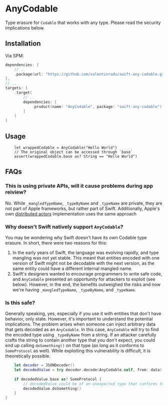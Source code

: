 # AnyCodable

Type erasure for `Codable` that works with any type. Please read the security implications below.

## Installation

Via SPM:

```swift
dependencies: [
    // ..
    .package(url: "https://github.com/valentinradu/swift-any-codable.git", from: .init(0, 0, 1))
],
// ..
targets: [
    .target(
        // ..
        dependencies: [
            .product(name: "AnyCodable", package: "swift-any-codable")
        ]
    )
]
```

## Usage
 
```
    let wrappedCodable = AnyCodable("Hello World")
    // The original object can be accessed through `base`
    assert(wrappedCodable.base as? String == "Hello World")
```

## FAQs

### This is using private APIs, will it cause problems during app reiview? 

No. While `_mangledTypeName`, `_typeByName` and `_typeName` are private, they are not part of Apple frameworks, but rather part of Swift. 
Additionally, Apple's own [distributed actors](https://github.com/apple/swift-distributed-actors.git) implementation uses the same approach

### Why doesn't Swift natively support `AnyCodable`?

You may be wondering why Swift doesn't have its own Codable type erasure. In short, there were two reasons for this:

1. In the early years of Swift, the language was evolving rapidly, and type mangling was not yet stable. This meant that entities encoded with one version of Swift might not be decodable with the next version, as the same entity could have a different internal mangled name.
2. Swift's designers wanted to encourage programmers to write safe code, and `AnyCodable` presented an opportunity for attackers to exploit (see below). However, in the end, the benefits outweighed the risks and now we're having `_mangledTypeName`, `_typeByName`, and `_typeName`. 
    
### Is this safe?

Generally speaking, yes, especially if you use it with entities that don't have behavior, only state. 
However, it's important to understand the potential implications. 
The problem arises when someone can inject arbitrary data that gets decoded as an `AnyCodable`. 
In this case, `AnyCodable` will try to find the encoded type using `_typeByName` from a string. If an attacker carefully crafts the string to contain another type that you don't expect, you could end up calling `doSomething()` on that type (as long as it conforms to `SomeProtocol` as well). 
While exploiting this vulnerability is difficult, it is theoretically possible.

```swift 
    let decoder = JSONDecoder()
    let decodedValue = try decoder.decode(AnyCodable.self, from: data)
    
    if decodedValue.base as? SomeProtocol {
        // decodedValue could be of an unexpected type that conforms to `SomeProtocol`
        decodedValue.doSomething()
    }
}
``` 
